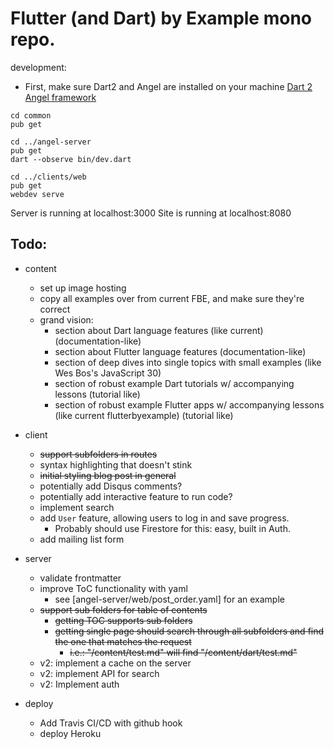 # Flutter (and Dart) by Example mono repo.

development:

- First, make sure Dart2 and Angel are installed on your machine
[Dart 2](https://dart.dev/get-dart)
[Angel framework](https://github.com/angel-dart)

```text
cd common
pub get

cd ../angel-server
pub get
dart --observe bin/dev.dart

cd ../clients/web
pub get
webdev serve
```

Server is running at localhost:3000
Site is running at localhost:8080


## Todo:

- content
    - set up image hosting
    - copy all examples over from current FBE, and make sure they're correct
    - grand vision:
        - section about Dart language features (like current) (documentation-like)
        - section about Flutter language features (documentation-like)
        - section of deep dives into single topics with small examples (like Wes Bos's JavaScript 30)
        - section of robust example Dart tutorials w/ accompanying lessons (tutorial like)
        - section of robust example Flutter apps w/ accompanying lessons (like current flutterbyexample) (tutorial like)
    
- client
    - ~~support subfolders in routes~~
    - syntax highlighting that doesn't stink
    - ~~initial styling blog post in general~~
    - potentially add Disqus comments?
    - potentially add interactive feature to run code?
    - implement search
    - add `User` feature, allowing users to log in and save progress.
        - Probably should use Firestore for this: easy, built in Auth.
    - add mailing list form
    
- server
    - validate frontmatter
    - improve ToC functionality with yaml
        - see [angel-server/web/post_order.yaml] for an example
    - ~~support sub folders for table of contents~~
        - ~~getting TOC supports sub folders~~
        - ~~getting single page should search through all subfolders and find the one that matches the request~~
            - ~~i.e.: "/content/test.md" will find "/content/dart/test.md"~~
    - v2: implement a cache on the server
    - v2: implement API for search
    - v2: Implement auth

- deploy
    - Add Travis CI/CD with github hook
    - deploy Heroku

    
